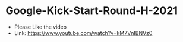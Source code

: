 # Google-Kick-Start-Round-H-2021
* Please Like the video
* Link: https://www.youtube.com/watch?v=kM7VnIBNVz0
